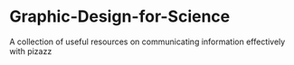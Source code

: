 # Graphic-Design-for-Science
A collection of useful resources on communicating information effectively with pizazz

